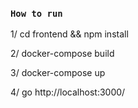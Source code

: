 ### `How to run`

1/ cd frontend && npm install

2/ docker-compose build

3/ docker-compose up

4/ go http://localhost:3000/
